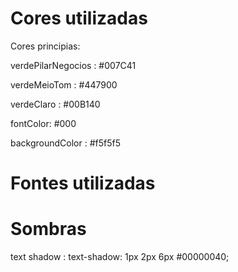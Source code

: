 # Cores utilizadas

Cores principias: 

verdePilarNegocios : #007C41

verdeMeioTom : #447900

verdeClaro : #00B140

fontColor: #000

backgroundColor : #f5f5f5

# Fontes utilizadas

<link rel="preconnect" href="https://fonts.googleapis.com">
<link rel="preconnect" href="https://fonts.gstatic.com" crossorigin>
<link href="https://fonts.googleapis.com/css2?family=Exo+2:wght@200;400;800&family=Open+Sans:wght@300;400;700&display=swap" rel="stylesheet">

# Sombras

text shadow : text-shadow: 1px 2px 6px #00000040;
